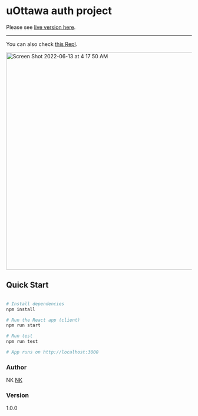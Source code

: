 # uOttawa auth project

Please see [live version here](https://joyful-naiad-355a10.netlify.app/login).

***

You can also check [this Repl](https://replit.com/@kalapyha/uOttawa#).

<img width="590" alt="Screen Shot 2022-06-13 at 4 17 50 AM" src="https://user-images.githubusercontent.com/47543543/173310438-cc60ebdc-fa13-4b54-a737-fbda2672d598.png">

## Quick Start


```bash

# Install dependencies
npm install

# Run the React app (client)
npm run start

# Run test
npm run test

# App runs on http://localhost:3000

```

### Author

NK
[NK](https://github.com/kalapyha)

### Version

1.0.0
